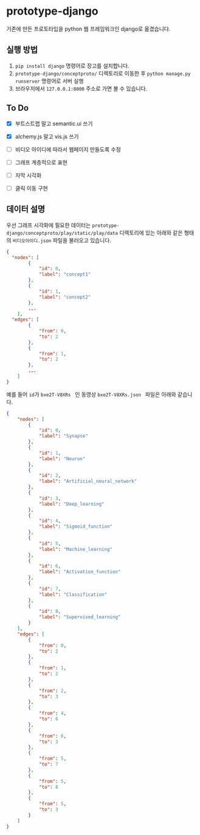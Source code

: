 # prototype-django

기존에 만든 프로토타입을 python 웹 프레임워크인 django로 옮겼습니다.



## 실행 방법

1. `pip install django` 명령어로 장고를 설치합니다.
2. `prototype-django/conceptproto/` 디렉토리로 이동한 후 `python manage.py runserver` 명령어로 서버 실행
3. 브라우저에서  `127.0.0.1:8000` 주소로 가면 볼 수 있습니다.



## To Do

- [x] 부트스트랩 말고 semantic.ui 쓰기
- [x] alchemy.js 말고 vis.js 쓰기


- [ ] 비디오 아이디에 따라서 웹페이지 만들도록 수정
- [ ] 그래프 계층적으로 표현
- [ ] 자막 시각화
- [ ] 클릭 이동 구현



## 데이터 설명

우선 그래프 시각화에 필요한 데이터는 `prototype-django/conceptproto/play/static/play/data` 디렉토리에 있는 아래와 같은 형태의  `비디오아이디.json` 파일을 불러오고 있습니다.

```json
{
  "nodes": [
        {
            "id": 0,
            "label": "concept1"
        },
        {
            "id": 1,
            "label": "concept2"
        },
        ...
    ],
  "edges": [
        {
            "from": 0,
            "to": 2
        },
        {
            "from": 1,
            "to": 2
        },
        ...
    ]
}
```

예를 들어 `id`가 `bxe2T-V8XRs ` 인 동영상  `bxe2T-V8XRs.json ` 파일은 아래와 같습니다. 

```json
{
    "nodes": [
        {
            "id": 0,
            "label": "Synapse"
        },
        {
            "id": 1,
            "label": "Neuron"
        },
        {
            "id": 2,
            "label": "Artificial_neural_network"
        },
        {
            "id": 3,
            "label": "Deep_learning"
        },
        {
            "id": 4,
            "label": "Sigmoid_function"
        },
        {
            "id": 5,
            "label": "Machine_learning"
        },
        {
            "id": 6,
            "label": "Activation_function"
        },
        {
            "id": 7,
            "label": "Classification"
        },
        {
            "id": 8,
            "label": "Supervised_learning"
        }
    ],
    "edges": [
        {
            "from": 0,
            "to": 2
        },
        {
            "from": 1,
            "to": 2
        },
        {
            "from": 2,
            "to": 3
        },
        {
            "from": 4,
            "to": 6
        },
        {
            "from": 6,
            "to": 3
        },
        {
            "from": 5,
            "to": 7
        },
        {
            "from": 5,
            "to": 8
        },
        {
            "from": 5,
            "to": 3
        }
    ]
}
```

